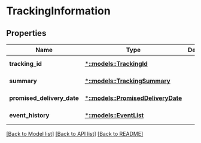 # TrackingInformation

## Properties
Name | Type | Description | Notes
------------ | ------------- | ------------- | -------------
**tracking_id** | [***::models::TrackingId**](TrackingId.md) |  | [default to null]
**summary** | [***::models::TrackingSummary**](TrackingSummary.md) |  | [default to null]
**promised_delivery_date** | [***::models::PromisedDeliveryDate**](PromisedDeliveryDate.md) |  | [default to null]
**event_history** | [***::models::EventList**](EventList.md) |  | [default to null]

[[Back to Model list]](../README.md#documentation-for-models) [[Back to API list]](../README.md#documentation-for-api-endpoints) [[Back to README]](../README.md)


